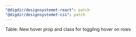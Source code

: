 ```yaml
---
"@digdir/designsystemet-react": patch
"@digdir/designsystemet-css": patch
---
```


Table: New hover prop and class for toggling hover on rows
